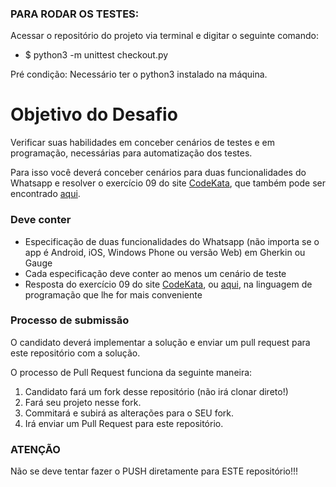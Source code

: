 
### **PARA RODAR OS TESTES:** ###
Acessar o repositório do projeto via terminal e digitar o seguinte comando:

- $ python3 -m unittest checkout.py

Pré condição: Necessário ter o python3 instalado na máquina.

# Objetivo do Desafio

Verificar suas habilidades em conceber cenários de testes e em programação, necessárias para automatização dos testes.

Para isso você deverá conceber cenários para duas funcionalidades do Whatsapp e resolver o exercício 09 do site [CodeKata](http://www.codekata.com), que também pode ser encontrado [aqui](Kata09.md).

### Deve conter ###

* Especificação de duas funcionalidades do Whatsapp (não importa se o app é Android, iOS, Windows Phone ou versão Web) em Gherkin ou Gauge
* Cada especificação deve conter ao menos um cenário de teste
* Resposta do exercício 09 do site [CodeKata](http://www.codekata.com), ou [aqui](Kata09.md), na linguagem de programação que lhe for mais conveniente


### **Processo de submissão** ###
O candidato deverá implementar a solução e enviar um pull request para este repositório com a solução.

O processo de Pull Request funciona da seguinte maneira:
1. Candidato fará um fork desse repositório (não irá clonar direto!)
2. Fará seu projeto nesse fork.
3. Commitará e subirá as alterações para o SEU fork.
4. Irá enviar um Pull Request para este repositório.

### **ATENÇÃO** ###
Não se deve tentar fazer o PUSH diretamente para ESTE repositório!!!
